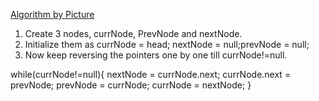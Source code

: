 [Algorithm by Picture](https://algorithms.tutorialhorizon.com/files/2014/08/Linked-List-Reversal-846x1024.png)
1. Create 3 nodes, currNode, PrevNode and nextNode.
2. Initialize them as currNode = head; nextNode = null;prevNode = null;
3. Now keep reversing the pointers one by one till currNode!=null.

while(currNode!=null){
     nextNode = currNode.next;
     currNode.next = prevNode;
     prevNode = currNode;
     currNode = nextNode;
}
